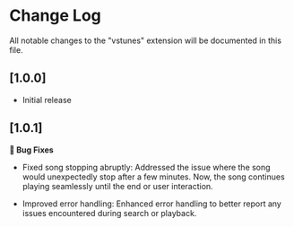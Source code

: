 # Change Log

All notable changes to the "vstunes" extension will be documented in this file.

## [1.0.0]

-   Initial release

## [1.0.1]

<!-- **🚀 New Features** -->

**🐛 Bug Fixes**

-   Fixed song stopping abruptly: Addressed the issue where the song would unexpectedly stop after a few minutes. Now, the song continues playing seamlessly until the end or user interaction.

-   Improved error handling: Enhanced error handling to better report any issues encountered during search or playback.
